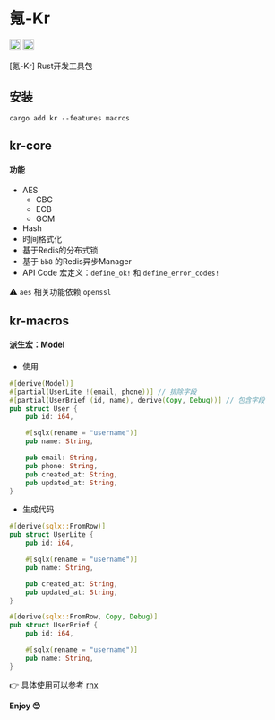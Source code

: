 # 氪-Kr

[<img alt="crates.io" src="https://img.shields.io/crates/v/kr.svg?style=for-the-badge&color=fc8d62&logo=rust" height="20">](https://crates.io/crates/kr)
[<img alt="MIT" src="http://img.shields.io/badge/license-MIT-brightgreen.svg?style=for-the-badge" height="20">](http://opensource.org/licenses/MIT)

[氪-Kr] Rust开发工具包

## 安装

```shell
cargo add kr --features macros
```

## kr-core

#### 功能

- AES
  - CBC
  - ECB
  - GCM
- Hash
- 时间格式化
- 基于Redis的分布式锁
- 基于 `bb8` 的Redis异步Manager
- API Code 宏定义：`define_ok!` 和 `define_error_codes!`

⚠️ `aes` 相关功能依赖 `openssl`

## kr-macros

#### 派生宏：Model

- 使用

```rust
#[derive(Model)]
#[partial(UserLite !(email, phone))] // 排除字段
#[partial(UserBrief (id, name), derive(Copy, Debug))] // 包含字段
pub struct User {
    pub id: i64,

    #[sqlx(rename = "username")]
    pub name: String,

    pub email: String,
    pub phone: String,
    pub created_at: String,
    pub updated_at: String,
}
```

- 生成代码

```rust
#[derive(sqlx::FromRow)]
pub struct UserLite {
    pub id: i64,

    #[sqlx(rename = "username")]
    pub name: String,

    pub created_at: String,
    pub updated_at: String,
}

#[derive(sqlx::FromRow, Copy, Debug)]
pub struct UserBrief {
    pub id: i64,

    #[sqlx(rename = "username")]
    pub name: String,
}
```

👉 具体使用可以参考 [rnx](https://crates.io/crates/rnx)

**Enjoy 😊**
